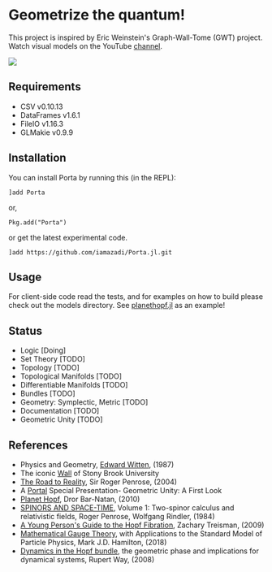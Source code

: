 # Geometrize the quantum!

This project is inspired by Eric Weinstein's Graph-Wall-Tome (GWT) project. Watch visual models on the YouTube [channel](https://youtube.com/@iamazadi?si=Ef7T911xWIj-NBkQ).

[![](https://img.shields.io/badge/docs-dev-blue.svg)](https://iamazadi.github.io/Porta.jl/dev/)

## Requirements
- CSV v0.10.13
- DataFrames v1.6.1
- FileIO v1.16.3
- GLMakie v0.9.9


## Installation
You can install Porta by running this (in the REPL):

```julia-repl
]add Porta
```
or,
```julia-repl
Pkg.add("Porta")
```
or get the latest experimental code.
```julia-repl
]add https://github.com/iamazadi/Porta.jl.git
```

## Usage
For client-side code read the tests, and for examples on how to build please check out the models directory. See [planethopf.jl](../master/models/planethopf.jl) as an example!

## Status
- Logic [Doing]
- Set Theory [TODO]
- Topology [TODO]
- Topological Manifolds [TODO]
- Differentiable Manifolds [TODO]
- Bundles [TODO]
- Geometry: Symplectic, Metric [TODO]
- Documentation [TODO]
- Geometric Unity [TODO]

## References
- Physics and Geometry, [Edward Witten](https://cds.cern.ch/record/181783/files/cer-000093203.pdf), (1987)
- The iconic [Wall](https://scgp.stonybrook.edu/archives/6264) of Stony Brook University
- [The Road to Reality](https://www.amazon.com/Road-Reality-Complete-Guide-Universe/dp/0679776311), Sir Roger Penrose, (2004)
- A [Portal](https://youtu.be/Z7rd04KzLcg ) Special Presentation- Geometric Unity: A First Look
- [Planet Hopf](http://drorbn.net/AcademicPensieve/Projects/PlanetHopf/), Dror Bar-Natan, (2010)
- [SPINORS AND SPACE-TIME](https://doi.org/10.1017/CBO9780511564048), Volume 1: Two-spinor calculus and relativistic fields, Roger Penrose, Wolfgang Rindler, (1984)
- [A Young Person's Guide to the Hopf Fibration](https://arxiv.org/abs/0908.1205), Zachary Treisman, (2009)
- [Mathematical Gauge Theory](https://doi.org/10.1007/978-3-319-68439-0), with Applications to the Standard Model of Particle Physics, Mark J.D. Hamilton, (2018)
- [Dynamics in the Hopf bundle](https://personalpages.surrey.ac.uk/t.bridges/GEOMETRIC-PHASE/index.html), the geometric phase and implications for dynamical systems, Rupert Way, (2008)
